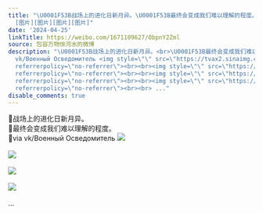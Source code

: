 ```yaml
---
title: "\U0001F53B战场上的进化日新月异。\U0001F53B最终会变成我们难以理解的程度。\U0001F53Bvia vk/Военный Осведомитель
  [图片][图片][图片][图片]"
date: '2024-04-25'
linkTitle: https://weibo.com/1671109627/ObpnY2Zml
source: 包容万物恒河水的微博
description: "\U0001F53B战场上的进化日新月异。<br>\U0001F53B最终会变成我们难以理解的程度。<br>\U0001F53Bvia
  vk/Военный Осведомитель <img style=\"\" src=\"https://tvax2.sinaimg.cn/large/639b1bfbly1hp3i31ckpij20qo0zkx4r.jpg\"
  referrerpolicy=\"no-referrer\"><br><br><img style=\"\" src=\"https://tvax3.sinaimg.cn/large/639b1bfbly1hp3i3y9tibj20qo0zknjb.jpg\"
  referrerpolicy=\"no-referrer\"><br><br><img style=\"\" src=\"https://tvax1.sinaimg.cn/large/639b1bfbly1hp3i3c38rrj20fe08p0wc.jpg\"
  referrerpolicy=\"no-referrer\"><br><br><img style=\"\" src=\"https://tvax2.sinaimg.cn/large/639b1bfbly1hp3i4iw11tj20ii0geqcj.jpg\"
  referrerpolicy=\"no-referrer\"><br><br> ..."
disable_comments: true
---
```

🔻战场上的进化日新月异。<br>🔻最终会变成我们难以理解的程度。<br>🔻via vk/Военный Осведомитель <img style="" src="https://tvax2.sinaimg.cn/large/639b1bfbly1hp3i31ckpij20qo0zkx4r.jpg" referrerpolicy="no-referrer"><br><br><img style="" src="https://tvax3.sinaimg.cn/large/639b1bfbly1hp3i3y9tibj20qo0zknjb.jpg" referrerpolicy="no-referrer"><br><br><img style="" src="https://tvax1.sinaimg.cn/large/639b1bfbly1hp3i3c38rrj20fe08p0wc.jpg" referrerpolicy="no-referrer"><br><br><img style="" src="https://tvax2.sinaimg.cn/large/639b1bfbly1hp3i4iw11tj20ii0geqcj.jpg" referrerpolicy="no-referrer"><br><br> ...